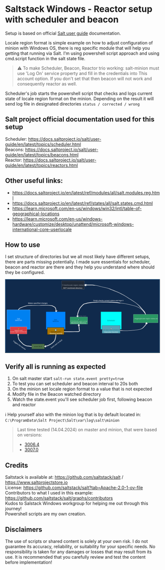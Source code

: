 # Saltstack Windows - Reactor setup with scheduler and beacon

Setup is based on official [Salt user guide](https://docs.saltproject.io/salt/user-guide/en/latest/index.html) documentation.

Locale region format is simple example on how to adjust configuration of minion with Windows OS, there is reg specific module that will help you getting that running via Salt. I'm using powershell script approach and using cmd.script function in the salt state file.

> ⚠ To make Scheduler, Beacon, Reactor trio working: salt-minion must use 'Log On' service property and fill in the credentials into This account option. If you don't set that then beacon will not work and consequently reactor as well.
 
Scheduler's job starts the powershell script that checks and logs current state of locale region format on the minion. Depending on the result it will send log file in designated directories `status / corrected / wrong`

## Salt project official documentation used for this setup 
Scheduler: https://docs.saltproject.io/salt/user-guide/en/latest/topics/scheduler.html <br>
Beacons: https://docs.saltproject.io/salt/user-guide/en/latest/topics/beacons.html <br>
Reactor: https://docs.saltproject.io/salt/user-guide/en/latest/topics/reactors.html <br>

## Other useful links:
- https://docs.saltproject.io/en/latest/ref/modules/all/salt.modules.reg.html
- https://docs.saltproject.io/en/latest/ref/states/all/salt.states.cmd.html
-  https://learn.microsoft.com/en-us/windows/win32/intl/table-of-geographical-locations
-  https://learn.microsoft.com/en-us/windows-hardware/customize/desktop/unattend/microsoft-windows-international-core-userlocale

## How to use
I set structure of directories but we all most likely have different setups, there are parts missing potentially. I made sure essentials for scheduler, beacon and reactor are there and they help you understand where should they be configured.

![scheduler-beacon-reactor_LeaDevelop.png](readme-assets/scheduler-beacon-reactor_LeaDevelop.png)

## Verify all is running as expected
1. On salt master start `salt-run state.event pretty=true`
2. To test you can set scheduler and beacon interval to 20s both
3. On the minion set locale region format to a value that is not expected
4. Modify file in the Beacon watched directory
5. Watch the state.event you'll see scheduler job first, following beacon and reactor

ℹ Help yourself also with the minion log that is by default located in:
`C:\ProgramData\Salt Project\Salt\var\log\salt\minion`

> Last time tested (14.04.2024) on master and minion, that were based on versions: <br>
> - [3006.4](https://docs.saltproject.io/en/latest/topics/releases/3006.4.html#salt-3006-4-release-notes)
> - [3007.0](https://docs.saltproject.io/en/latest/topics/releases/3007.0.html#salt-3007-0-release-notes)

## Credits
Saltstack is available at: https://github.com/saltstack/salt / https://www.saltprojectstore.io <br>
License: https://github.com/saltstack/salt?tab=Apache-2.0-1-ov-file <br>
Contributors to what I used in this example: https://github.com/saltstack/salt/graphs/contributors<br>
Kudos to Salstack Windows workgroup for helping me out through this journey!<br>
Powershell scripts are my own creation.

## Disclaimers
The use of scripts or shared content is solely at your own risk. I do not guarantee its accuracy, reliability, or suitability for your specific needs. No responsibility is taken for any damages or losses that may result from its use. It is recommended that you carefully review and test the content before implementation!<br><br>
